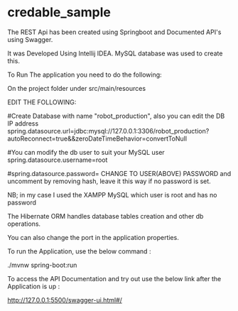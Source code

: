 # credable_sample

The REST Api has been created using Springboot and Documented API's using Swagger.

It was Developed Using Intellij IDEA. MySQL database was used to create this.

To Run The application you need to do the following:

On the project folder under src/main/resources

EDIT THE FOLLOWING:

#Create Database with name "robot_production", also you can edit the DB IP address spring.datasource.url=jdbc:mysql://127.0.0.1:3306/robot_production?autoReconnect=true&&zeroDateTimeBehavior=convertToNull

#You can modify the db user to suit your MySQL user spring.datasource.username=root

#spring.datasource.password= CHANGE TO USER(ABOVE) PASSWORD and uncomment by removing hash, leave it this way if no password is set.

NB; in my case I used the XAMPP MySQL which user is root and has no password

The Hibernate ORM handles database tables creation and other db operations.

You can also change the port in the application properties.

To run the Application, use the below command :

./mvnw spring-boot:run

To access the API Documentation and try out use the below link after the Application is up :

http://127.0.0.1:5500/swagger-ui.html#/
